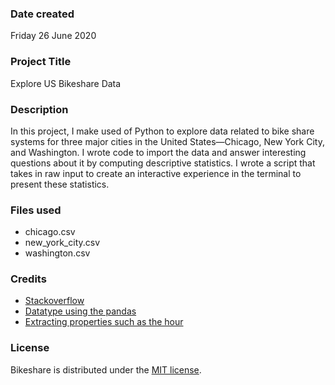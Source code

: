 ### Date created
Friday 26 June 2020

### Project Title
Explore US Bikeshare Data

### Description
In this project, I make used of Python to explore data related to bike share systems for three major cities in the United States—Chicago, New York City, and Washington.
I wrote code to import the data and answer interesting questions about it by computing descriptive statistics.
I wrote a script that takes in raw input to create an interactive experience in the terminal to present these statistics.

### Files used
- chicago.csv
- new_york_city.csv
- washington.csv

### Credits
- [Stackoverflow](https://stackoverflow.com)
- [Datatype using the pandas](https://pandas.pydata.org/pandas-docs/stable/reference/api/pandas.to_datetime.html)
- [Extracting properties such as the hour](https://pandas.pydata.org/pandas-docs/stable/reference/index.html)

### License
Bikeshare is distributed under the [MIT license](LICENSE.md).
